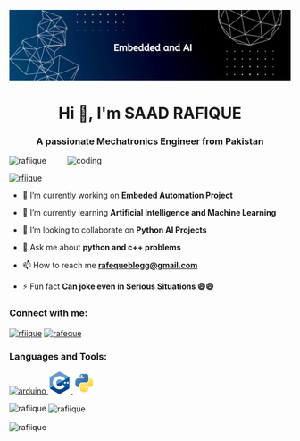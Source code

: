 ![logo](https://github.com/RAFIIQUE/RAFIIQUE/blob/main/Abstract%20Technology%20Profile%20LinkedIn%20Banner.png)
<h1 align="center">Hi 👋, I'm SAAD RAFIQUE</h1>
<h3 align="center">A passionate Mechatronics Engineer from Pakistan</h3>

<img align="right" alt="coding" width="400" src="https://user-images.githubusercontent.com/55389276/140866485-8fb1c876-9a8f-4d6a-98dc-08c4981eaf70.gif">

<p align="left"> <img src="https://komarev.com/ghpvc/?username=rafiique&label=Profile%20views&color=0e75b6&style=flat" alt="rafiique" /> </p>

<p align="left"> <a href="https://twitter.com/rfiique" target="blank"><img src="https://img.shields.io/twitter/follow/rfiique?logo=twitter&style=for-the-badge" alt="rfiique" /></a> </p>

- 🔭 I’m currently working on **Embeded Automation Project**

- 🌱 I’m currently learning **Artificial Intelligence and Machine Learning**

- 👯 I’m looking to collaborate on **Python AI Projects**

- 💬 Ask me about **python and c++ problems**

- 📫 How to reach me **rafequeblogg@gmail.com**

- ⚡ Fun fact **Can joke even in Serious Situations 😅😅**

<h3 align="left">Connect with me:</h3>
<p align="left">
<a href="https://twitter.com/rfiique" target="blank"><img align="center" src="https://raw.githubusercontent.com/rahuldkjain/github-profile-readme-generator/master/src/images/icons/Social/twitter.svg" alt="rfiique" height="30" width="40" /></a>
<a href="https://linkedin.com/in/rafeque" target="blank"><img align="center" src="https://raw.githubusercontent.com/rahuldkjain/github-profile-readme-generator/master/src/images/icons/Social/linked-in-alt.svg" alt="rafeque" height="30" width="40" /></a>
</p>

<h3 align="left">Languages and Tools:</h3>
<p align="left"> <a href="https://www.arduino.cc/" target="_blank" rel="noreferrer"> <img src="https://cdn.worldvectorlogo.com/logos/arduino-1.svg" alt="arduino" width="40" height="40"/> </a> <a href="https://www.w3schools.com/cpp/" target="_blank" rel="noreferrer"> <img src="https://raw.githubusercontent.com/devicons/devicon/master/icons/cplusplus/cplusplus-original.svg" alt="cplusplus" width="40" height="40"/> </a> <a href="https://www.python.org" target="_blank" rel="noreferrer"> <img src="https://raw.githubusercontent.com/devicons/devicon/master/icons/python/python-original.svg" alt="python" width="40" height="40"/> </a> </p>

<p><img align="left" src="https://github-readme-stats.vercel.app/api/top-langs?username=rafiique&show_icons=true&locale=en&layout=compact" alt="rafiique" /></p>

<p>&nbsp;<img align="center" src="https://github-readme-stats.vercel.app/api?username=rafiique&show_icons=true&locale=en" alt="rafiique" /></p>

<p><img align="center" src="https://github-readme-streak-stats.herokuapp.com/?user=rafiique&" alt="rafiique" /></p>
